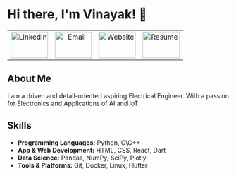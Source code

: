 # Hi there, I'm Vinayak! 👋

<table style="width: 100%;">
  <tr>
    <td style="text-align: center; width: 25%;">
      <a href="https://linkedin.com/in/yourprofile" style="text-decoration: none;">
        <img src="https://img.shields.io/badge/LinkedIn-0077B5?style=for-the-badge&logo=linkedin&logoColor=white" alt="LinkedIn" style="width: 100%; max-width: 250px; height: 60px;">
      </a>
    </td>
    <td style="text-align: center; width: 25%;">
      <a href="mailto:your.email@example.com" style="text-decoration: none;">
        <img src="https://img.shields.io/badge/Email-D14836?style=for-the-badge&logo=gmail&logoColor=white" alt="Email" style="width: 100%; max-width: 250px; height: 60px;">
      </a>
    </td>
    <td style="text-align: center; width: 25%;">
      <a href="https://yourwebsite.com" style="text-decoration: none;">
        <img src="https://img.shields.io/badge/Website-4285F4?style=for-the-badge&logo=google-chrome&logoColor=white" alt="Website" style="width: 100%; max-width: 250px; height: 60px;">
      </a>
    </td>
    <td style="text-align: center; width: 25%;">
      <a href="https://yourresume.com" style="text-decoration: none;">
        <img src="https://img.shields.io/badge/Resume-34A853?style=for-the-badge&logo=read-the-docs&logoColor=white" alt="Resume" style="width: 100%; max-width: 250px; height: 60px;">
      </a>
    </td>
  </tr>
</table>


## About Me

I am a driven and detail-oriented aspiring Electrical Engineer. With a passion for Electronics and Applications of AI and IoT.

## Skills

- **Programming Languages:** Python, C\C++
- **App & Web Development:** HTML, CSS, React, Dart
- **Data Science:** Pandas, NumPy, SciPy, Plotly
- **Tools & Platforms:** Git, Docker, Linux, Flutter


<!-- ## Projects

<div style="display: flex; flex-wrap: wrap; justify-content: space-around;">

  <div style="width: 45%; margin-bottom: 20px;">
    <a href="https://github.com/yourusername/project1" style="text-decoration: none;">
      <img src="./images/project1.png" alt="Project 1" style="width: 100%; height: auto;">
      <h3 style="text-align: center;">Project 1 Name</h3>
    </a>
    <p>A brief description of your project. What problem does it solve? What technologies did you use?</p>
  </div>

  <div style="width: 45%; margin-bottom: 20px;">
    <a href="https://github.com/yourusername/project2" style="text-decoration: none;">
      <img src="./images/project2.png" alt="Project 2" style="width: 100%; height: auto;">
      <h3 style="text-align: center;">Project 2 Name</h3>
    </a>
    <p>A brief description of your project. What problem does it solve? What technologies did you use?</p>
  </div>

  <div style="width: 45%; margin-bottom: 20px;">
    <a href="https://github.com/yourusername/project3" style="text-decoration: none;">
      <img src="./images/project3.png" alt="Project 3" style="width: 100%; height: auto;">
      <h3 style="text-align: center;">Project 3 Name</h3>
    </a>
    <p>A brief description of your project. What problem does it solve? What technologies did you use?</p>
  </div>

  <div style="width: 45%; margin-bottom: 20px;">
    <a href="https://github.com/yourusername/project4" style="text-decoration: none;">
      <img src="./images/project4.png" alt="Project 4" style="width: 100%; height: auto;">
      <h3 style="text-align: center;">Project 4 Name</h3>
    </a>
    <p>A brief description of your project. What problem does it solve? What technologies did you use?</p>
  </div>

  <div style="width: 45%; margin-bottom: 20px;">
    <a href="https://github.com/yourusername/project5" style="text-decoration: none;">
      <img src="./images/project5.png" alt="Project 5" style="width: 100%; height: auto;">
      <h3 style="text-align: center;">Project 5 Name</h3>
    </a>
    <p>A brief description of your project. What problem does it solve? What technologies did you use?</p>
  </div>

  <div style="width: 45%; margin-bottom: 20px;">
    <a href="https://github.com/yourusername/project6" style="text-decoration: none;">
      <img src="./images/project6.png" alt="Project 6" style="width: 100%; height: auto;">
      <h3 style="text-align: center;">Project 6 Name</h3>
    </a>
    <p>A brief description of your project. What problem does it solve? What technologies did you use?</p>
  </div>

  <div style="width: 45%; margin-bottom: 20px;">
    <a href="https://github.com/yourusername/project7" style="text-decoration: none;">
      <img src="./images/project7.png" alt="Project 7" style="width: 100%; height: auto;">
      <h3 style="text-align: center;">Project 7 Name</h3>
    </a>
    <p>A brief description of your project. What problem does it solve? What technologies did you use?</p>
  </div>

  <div style="width: 45%; margin-bottom: 20px;">
    <a href="https://github.com/yourusername/project8" style="text-decoration: none;">
      <img src="./images/project8.png" alt="Project 8" style="width: 100%; height: auto;">
      <h3 style="text-align: center;">Project 8 Name</h3>
    </a>
    <p>A brief description of your project. What problem does it solve? What technologies did you use?</p>
  </div>

</div> -->
